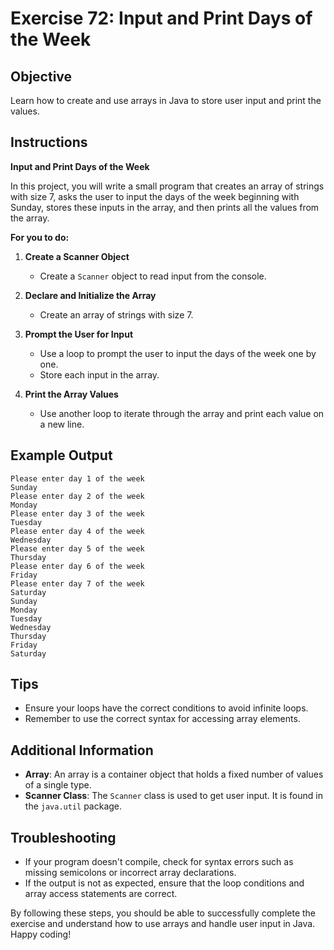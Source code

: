 # Exercise 72: Input and Print Days of the Week

## Objective
Learn how to create and use arrays in Java to store user input and print the values.

## Instructions

**Input and Print Days of the Week**

In this project, you will write a small program that creates an array of strings with size 7, asks the user to input the days of the week beginning with Sunday, stores these inputs in the array, and then prints all the values from the array.

**For you to do:**

1. **Create a Scanner Object**
    - Create a `Scanner` object to read input from the console.

2. **Declare and Initialize the Array**
    - Create an array of strings with size 7.

3. **Prompt the User for Input**
    - Use a loop to prompt the user to input the days of the week one by one.
    - Store each input in the array.

4. **Print the Array Values**
    - Use another loop to iterate through the array and print each value on a new line.

## Example Output
```
Please enter day 1 of the week
Sunday
Please enter day 2 of the week
Monday
Please enter day 3 of the week
Tuesday
Please enter day 4 of the week
Wednesday
Please enter day 5 of the week
Thursday
Please enter day 6 of the week
Friday
Please enter day 7 of the week
Saturday
Sunday
Monday
Tuesday
Wednesday
Thursday
Friday
Saturday
```

## Tips
- Ensure your loops have the correct conditions to avoid infinite loops.
- Remember to use the correct syntax for accessing array elements.

## Additional Information
- **Array**: An array is a container object that holds a fixed number of values of a single type.
- **Scanner Class**: The `Scanner` class is used to get user input. It is found in the `java.util` package.

## Troubleshooting
- If your program doesn't compile, check for syntax errors such as missing semicolons or incorrect array declarations.
- If the output is not as expected, ensure that the loop conditions and array access statements are correct.

By following these steps, you should be able to successfully complete the exercise and understand how to use arrays and handle user input in Java. Happy coding!
